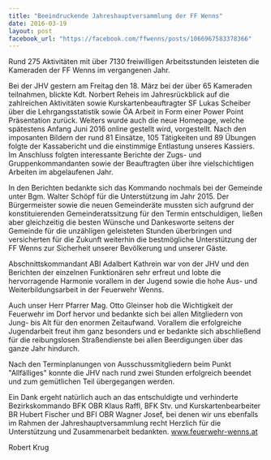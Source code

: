 ```yaml
---
title: "Beeindruckende Jahreshauptversammlung der FF Wenns"
date: 2016-03-19
layout: post
facebook_url: "https://facebook.com/ffwenns/posts/1066967583378366"
---
```


Rund 275 Aktivitäten mit über 7130 freiwilligen Arbeitsstunden leisteten die Kameraden der FF Wenns im vergangenen Jahr. 

Bei der JHV gestern am Freitag den 18. März bei der über 65 Kameraden teilnahmen, blickte Kdt. Norbert Reheis im Jahresrückblick auf die zahlreichen Aktivitäten sowie Kurskartenbeauftragter SF Lukas Scheiber über die Lehrgangsstatistik sowie ÖA Arbeit in Form einer Power Point Präsentation zurück. Weiters wurde auch die neue Homepage, welche spätestens Anfang Juni 2016 online gestellt wird, vorgestellt. Nach den imposanten Bildern der rund 81 Einsätze, 105 Tätigkeiten und 89 Übungen folgte der Kassabericht und die einstimmige Entlastung unseres Kassiers. Im Anschluss folgten interessante Berichte der Zugs- und Gruppenkommandanten sowie der Beauftragten über ihre vielschichtigen Arbeiten im abgelaufenen Jahr. 

In den Berichten bedankte sich das Kommando nochmals bei der Gemeinde unter Bgm. Walter Schöpf für die Unterstützung im Jahr 2015. Der Bürgermeister sowie die neuen Gemeinderäte mussten sich aufgrund der konstituierenden Gemeinderatssitzung für den Termin entschuldigen, ließen aber gleichzeitig die besten Wünsche und Dankesworte seitens der Gemeinde für die unzähligen geleisteten Stunden überbringen und versicherten für die Zukunft weiterhin die bestmögliche Unterstützung der FF Wenns zur Sicherheit unserer Bevölkerung und unserer Gäste. 

Abschnittskommandant ABI Adalbert Kathrein war von der JHV und den Berichten der einzelnen Funktionären sehr erfreut und lobte die hervorragende Harmonie vorallem in der Jugend sowie die hohe Aus- und Weiterbildungsarbeit in der Feuerwehr Wenns. 

Auch unser Herr Pfarrer Mag. Otto Gleinser hob die Wichtigkeit der Feuerwehr im Dorf hervor und bedankte sich bei allen Mitgliedern von Jung- bis Alt für den enormen Zeitaufwand. Vorallem die erfolgreiche Jugendarbeit freut ihm ganz besonders und er bedankte sich abschließend für die reibungslosen Straßendienste bei allen Beerdigungen über das ganze Jahr hindurch.

Nach den Terminplanungen von Ausschussmitgliedern beim Punkt "Allfälliges" konnte die JHV nach rund zwei Stunden erfolgreich beendet und zum gemütlichen Teil übergegangen werden.

Ein Dank ergeht natürlich auch an das entschuldigte und verhinderte Bezirkskommando BFK OBR Klaus Raffl, BFK Stv. und Kurskartenbearbeiter BR Hubert Fischer und BFI OBR Wagner Josef, bei denen wir uns ebenfalls im Rahmen der Jahreshauptversammlung recht Herzlich für die Unterstützung und Zusammenarbeit bedankten. www.feuerwehr-wenns.at

Robert Krug